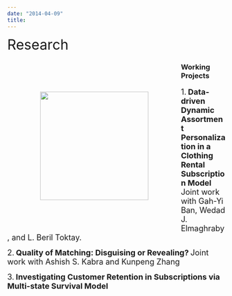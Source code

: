 ```yaml
---
date: "2014-04-09"
title: 
---
```


<font size="6">Research </font> 

<img style="float: left;width: 250px; margin: 2cm;" src="/Jiannan_2022.jpg">

### Working Projects
<font size="4">1.</font> **<font size="4">Data-driven Dynamic Assortment Personalization in a Clothing Rental Subscription Model</font>** <font size="4">Joint work with Gah-Yi Ban, Wedad J. Elmaghraby, and L. Beril Toktay. </font>

<font size="4">2.</font> **<font size="4">Quality of Matching: Disguising or Revealing?</font>** <font size="4">Joint work with Ashish S. Kabra and Kunpeng Zhang
</font> 

<font size="4">3.</font>  **<font size="4">Investigating Customer Retention in Subscriptions via Multi-state Survival Model</font>** 